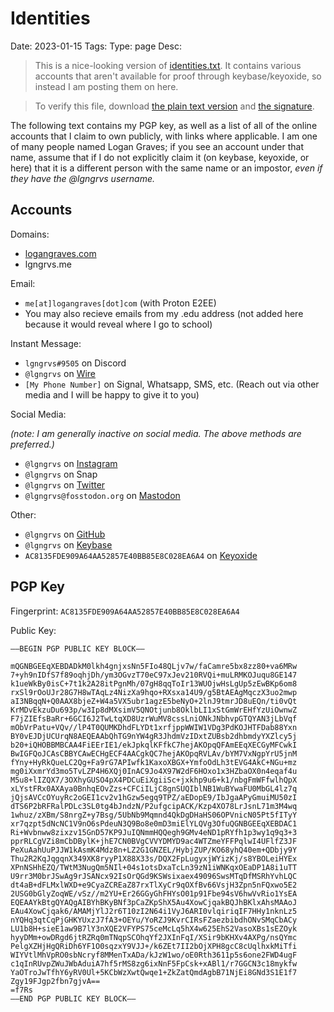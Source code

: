 # Identities
Date: 2023-01-15
Tags: 
Type: page
Desc:

> This is a nice-looking version of [identities.txt](static/identities.txt). It contains various accounts that aren't available for proof through keybase/keyoxide, so instead I am posting them on here. 

> To verify this file, download [the plain text version](static/identities.txt) and [the signature](static/identities.txt.sig).

The following text contains my PGP key, as well as a list of all of the online accounts that I claim to own publicly, with links where applicable. I am one of many people named Logan Graves; if you see an account under that name, assume that if I do not explicitly claim it (on keybase, keyoxide, or here) that it is a different person with the same name or an impostor, *even if they have the @lgngrvs username.*

## Accounts

Domains:

- [logangraves.com](https://logangraves.com)
- lgngrvs.me

Email:

- `me[at]logangraves[dot]com` (with Proton E2EE)
- You may also recieve emails from my .edu address (not added here because it would reveal where I go to school) 

Instant Message:

- `lgngrvs#9505` on Discord
- `@lgngrvs` on [Wire](https://account.wire.com/user-profile/?id=38b65f2f-dc17-41e8-a3e9-7f74cf6338ae)
- `[My Phone Number]` on Signal, Whatsapp, SMS, etc. (Reach out via other media and I will be happy to give it to you)

Social Media: 

*(note: I am generally inactive on social media. The above methods are preferred.)* 

- `@lgngrvs` on [Instagram](https://www.instagram.com/lgngrvs/)
- `@lgngrvs` on Snap
- `@lgngrvs` on [Twitter](https://twitter.com/lgngrvs)
- `@lgngrvs@fosstodon.org` on [Mastodon](https://fosstodon.org/@lgngrvs)

Other: 

- `@lgngrvs` on [GitHub](https://github.com/lgngrvs)
- `@lgngrvs` on [Keybase](https://keybase.io/lgngrvs)
- `AC8135FDE909A64AA52857E40BB85E8C028EA6A4` on [Keyoxide](https://keyoxide.org/AC8135FDE909A64AA52857E40BB85E8C028EA6A4)

## PGP Key

Fingerprint: `AC8135FDE909A64AA52857E40BB85E8C028EA6A4`

Public Key: 

<pre><code>——BEGIN PGP PUBLIC KEY BLOCK——

mQGNBGEEqXEBDADkM0lkh4gnjxsNn5FIo48QLjv7w/faCamre5bx8zz80+va6MRw
7+yh9nIDfS7f89oqhjDh/ym3OGvzT70eC97xJev210RVQi+muLRMKOJuqu8GE147
k1ueWkBy0isC+7t1k2A28itPgnMh/07gH8qqToIr13WUOjwHsLgUp5zEwBKp6om8
rxSl9rOoUJr28G7H8wTAqLz4NizXa9hqo+RXsxa14U9/g5BtAEAgMqczX3uo2mwp
aI3NBqqN+Q0AAX8bjeZ+W4a5VX5ubr1agzE5beNyO+2lnJ9tmrJD8uEQn/ti0vQt
KrMDvEkzuDu693p/w3Ip8dMXsimV5QNOtjunb8OklbLI1xStGmWrEHfYzUiOwnwZ
F7jZIEfsBaRr+6GCI6J2TwLtqXD8UzrWuMV8cssLniONkJNbhvpGTQYAN3jLbVqf
mObVrPatu+VQv//lP4T0QUMKDhdFLYDt1xrfjppWWIW1VDg3PdKOJHTFDab88Yxn
BY0vEJDjUCUrqN8AEQEAAbQhTG9nYW4gR3JhdmVzIDxtZUBsb2dhbmdyYXZlcy5j
b20+iQHOBBMBCAA4FiEErIE1/ekJpkqlKFfkC7hejAKOpqQFAmEEqXECGyMFCwkI
BwIGFQoJCAsCBBYCAwECHgECF4AACgkQC7hejAKOpqRVLAv/bYM7VxNgpYrU5jnM
fYny+HyRkQueLC2Qg+Fa9rG7APIwfk1KaxoXBGX+YmfoOdLh3tEVG4AkC+NGu+mz
mg0iXxmrYd3mo5TvLZP4H6XQj0InAC9Jo4X97W2dF6HOxo1x3HZbaOX0n4eqaf4u
M5u8+lIZQX7/3OXhyGUSO4pX4PDCuEiXgiiSc+jxkhp9u6+k1/nbgFmWFfwlhQpX
xLYstFRx0AXAya0BnhqEOvZzs+CFCiILjC8gnSUQIblNB1WuBYwaFU0MbGL4lz7q
jQjsAVCcOYuyRc2oGEI1cv2v1hGzw5egq9TPZ/aEDopE9/IbJgaAPyGmuiMU50zI
dTS6P2bRFRalPDLc3SL0tg4bJndzN/P2ufgcipACK/Kzp4XO78LrJsnL71m3M4wq
1whuz/zXBm/S8nrgZ+y7Bsg/5UbNb9Mqmnd4QkDgDHaHS06OPVnicN05Pt5fITyY
xr7qzpt5dNcNC1V9nO6sPdeuN3Q9Bo8e0mD3miElYLQVg3OfuQGNBGEEqXEBDAC1
Ri+Wvbnww8zixzv15GnD57KP9JuIQNmmHQQegh9GMv4eND1pRYfh1p3wy1q9q3+3
pprRLCgVZi8mCbDBylK+jhE7CN0BVgCVVYDMYD9ac4WTZmeYFFPqlwI4UFlfZ3JF
PeXuAahUuPJJW1kAsmK4Mdz8n+LZ2G1GNZEL/HybjZUP/KO68yhQ40em+QDbjy9Y
Thu2R2KqJqgqnX349XK8ryyP1X88X33s/DQX2FpLugyxjWYizKj/s8YBOLeiHYEx
XPnNSHhEZQ/TWtM3NugQm5NIl+04s1otsDxaTcLn39zN1iWNKqxOEaDP1A8i1uTT
U9rr3M0brJSwAg9rJSANcx92IsOrQGd9KSWsixaex49096SwsMTqDfMSRhYvhLQC
dt4aB+dFLMxlWXD+e9CyaZCREaZ87rxTlXyCr9qOXfBv66VsjH3Zpn5nFQxwo5E2
2USG0bGlyZoqWE/vSz//m2YU+Er26GGyGhFHYsO01p91Fbe94sV6hwVvRio1YsEA
EQEAAYkBtgQYAQgAIBYhBKyBNf3pCaZKpShX5Au4XowCjqakBQJhBKlxAhsMAAoJ
EAu4XowCjqak6/AMAMjYlJ2r6T10zI2N64i1VyJ6ARI0vlqiriqIF7HHy1nknLz5
nYQHq3qtCqPjGHKYUxzJ7fA3+OEYu/YoRZJ9KvrCIRsFZaezbibdhONvSMqCbACy
LU1b8H+sieE1aw9B7lY3nXQE2VFYPS75ceMcLq5hX4w625EhS2VasoXBs1sEZOyk
hyyDMm+owDRgd6jtRZRq0mTNqpSCOhqYf2JXInFqI/XSir9bKHXv4AXPg/nsQYmc
PelgXZHjHgQRiDh6YF1O0sqzxY9VJJ+/k6ZEt7II2bOjXPH8gcC8cUqlhxkMiTfi
WIYVtlMhVpRO0sbNcryf8MMenTxADa/kJzW1wo/oE0Rth3611p5s6one2FWD4ugF
c1qInRUvpZWuJWbAduiA7hf5rMS8zg6ixNnF5FpCsk+xABl1/r7GGCN3c18mykfw
YaOTroJwTfhY6yRV0Ul+5KCbWzXwtQwqe1+ZkZatQmdAgbB71NjEi8GNd3S1E1f7
Zgy19FJgp2fbn7gjvA==
=f7Rs
——END PGP PUBLIC KEY BLOCK——</code></pre>
